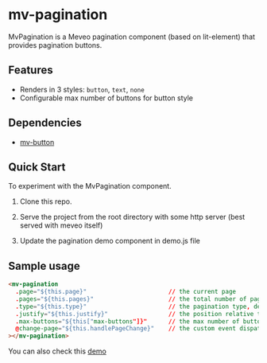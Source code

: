 # mv-pagination

 MvPagination is a Meveo pagination component (based on lit-element) that provides pagination buttons.

## Features
* Renders in 3 styles: `button`, `text`, `none`
* Configurable max number of buttons for button style

## Dependencies
* [mv-button](https://github.com/meveo-frontend/mv-button)

## Quick Start

To experiment with the MvPagination component.   

1. Clone this repo.

2. Serve the project from the root directory with some http server (best served with meveo itself) 

3. Update the pagination demo component in demo.js file

## Sample usage
```html
<mv-pagination
  .page="${this.page}"                       // the current page
  .pages="${this.pages}"                     // the total number of pages
  .type="${this.type}"                       // the pagination type, default: button
  .justify="${this.justify}"                 // the position relative to the current container, default: center
  .max-buttons="${this["max-buttons"]}"      // the max number of buttons when using button type
  @change-page="${this.handlePageChange}"    // the custom event dispatched on page change
></mv-pagination>
```

You can also check this [demo](https://manaty.net/mv-pagination/)
